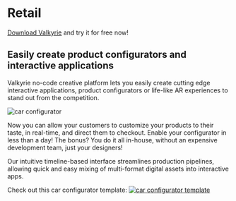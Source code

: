 # Retail
[Download Valkyrie](/vlk/downloads) and try it for free now!

## Easily create product configurators and interactive applications

Valkyrie no-code creative platform lets you easily create cutting edge interactive applications, product configurators or life-like AR experiences to stand out from the competition.

<img src= "https://cdn2.talansoft.com/ftp/img/tutorial_sample_images/tesla_doors_05.gif" alt="car configurator" />

Now you can allow your customers to customize your products to their taste, in real-time, and direct them to checkout. Enable your configurator in less than a day! The bonus? You do it all in-house, without an expensive development team, just your designers!

Our intuitive timeline-based interface streamlines production pipelines, allowing quick and easy mixing of multi-format digital assets into interactive apps.

Check out this car configurator template:
<a href="/md/docs/VlkSamples/car-configurator">
<img src= "https://cdn2.talansoft.com/ftp/img/tutorial_sample_images/tesla_01.jpg" alt="car configurator template" />
</a>
